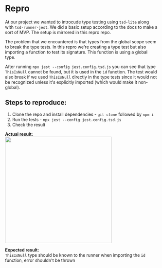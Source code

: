# Repro

At our project we wanted to introcude type testing using `tsd-lite` along with
`tsd-runner-jest`. We did a basic setup according to the docs to make a sort of
MVP. The setup is mirrored in this repro repo.

The problem that we encountered is that types from the global scope
seem to break the type tests. In this repro we're creating a type test but
also importing a function to test its signature. This function
is using a global type.

After running `npx jest --config jest.config.tsd.js` you can see that type
`ThisIsNull` cannot be found, but it is used in the `id` function. The test would
also break if we used `ThisIsNull` directly in the type tests since it would not
be recognized unless it's explicitly imported (which would make it non-global).

## Steps to reproduce:
1. Clone the repo and install dependencies - `git clone` followed by `npm i`
2. Run the tests - `npx jest --config jest.config.tsd.js`
3. Check the result

**Actual result:**
<br/>
<img src="https://github.com/Ver0s/tsd-lite-repro/assets/89318957/2e72b37d-342b-4503-8efb-41afec6d9ad5" width="350" />

**Expected result:**
<br/>
`ThisIsNull` type should be known to the runner when importing the `id` function, error shouldn't be thrown
